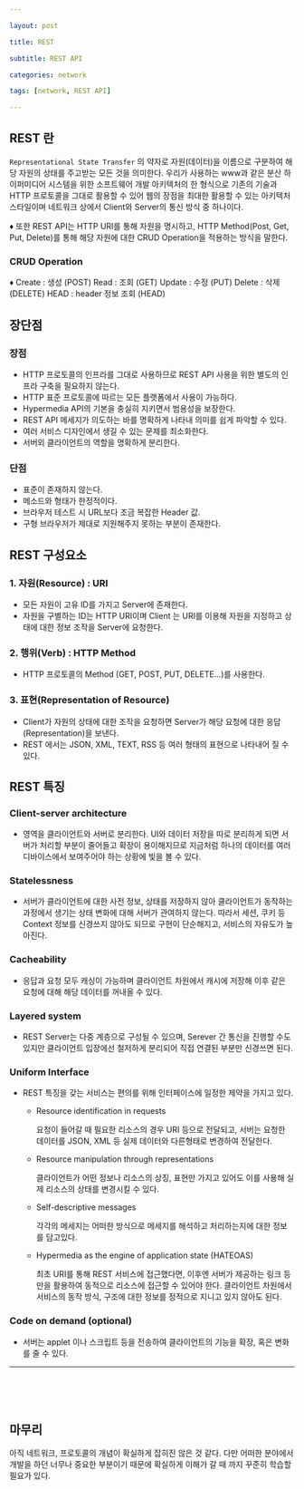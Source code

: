 ```yaml
---

layout: post

title: REST

subtitle: REST API

categories: network

tags: [network, REST API]

---
```


## REST 란

`Representational State Transfer` 의 약자로 자원(데이터)을 이름으로 구분하여 해당 자원의 상태를 주고받는 모든 것을 의미한다. 우리가 사용하는 www과 같은 분산 하이퍼미디어 시스템을 위한 소프트웨어 개발 아키텍처의 한 형식으로 기존의 기술과 HTTP 프로토콜을 그대로 활용할 수 있어 웹의 장점을 최대한 활용할 수 있는 아키텍처 스타일이며 네트워크 상에서 Client와 Server의 통신 방식 중 하나이다.

<aside>
♦️ 또한 REST API는 HTTP URI를 통해 자원을 명시하고, HTTP Method(Post, Get, Put, Delete)를 통해 해당 자원에 대한 CRUD Operation을 적용하는 방식을 말한다.

</aside>

### CRUD Operation

<aside>
♦️ Create : 생성 (POST)
Read : 조회 (GET)
Update : 수정 (PUT)
Delete : 삭제 (DELETE)
HEAD : header 정보 조회 (HEAD)

</aside>

## 장단점

### 장점

- HTTP 프로토콜의 인프라를 그대로 사용하므로 REST API 사용을 위한 별도의 인프라 구축을 필요하지 않는다.
- HTTP 표준 프로토콜에 따르는 모든 플랫폼에서 사용이 가능하다.
- Hypermedia API의 기본을 충실히 지키면서 범용성을 보장한다.
- REST API 메세지가 의도하는 바를 명확하게 나타내 의미를 쉽게 파악할 수 있다.
- 여러 서비스 디자인에서 생길 수 있는 문제를 최소화한다.
- 서버외 클라이언트의 역할을 명확하게 분리한다.

### 단점

- 표준이 존재하지 않는다.
- 메소드와 형태가 한정적이다.
- 브라우저 테스트 시 URL보다 조금 복잡한 Header 값.
- 구형 브라우저가 제대로 지원해주지 못하는 부분이 존재한다.

## REST 구성요소

### 1. 자원(Resource) : URI

- 모든 자원이 고유 ID를 가지고 Server에 존재한다.
- 자원을 구별하는 ID는 HTTP URI이며 Client 는 URI를 이용해 자원을 지정하고 상태에 대한 정보 조작을 Server에 요청한다.

### 2. 행위(Verb) : HTTP Method

- HTTP 프로토콜의 Method (GET, POST, PUT, DELETE…)를 사용한다.

### 3. 표현(Representation of Resource)

- Client가 자원의 상태에 대한 조작을 요청하면 Server가 해당 요청에 대한 응답(Representation)을 보낸다.
- REST 에서는 JSON, XML, TEXT, RSS 등 여러 형태의 표현으로 나타내어 질 수 있다.

## REST 특징

### Client-server architecture

- 영역을 클라이언트와 서버로 분리한다. UI와 데이터 저장을 따로 분리하게 되면 서버가 처리할 부분이 줄어들고 확장이 용이해지므로 지금처럼 하나의 데이터를 여러 디바이스에서 보여주어야 하는 상황에 빛을 볼 수 있다.

### Statelessness

- 서버가 클라이언트에 대한 사전 정보, 상태를 저장하지 않아 클라이언트가 동작하는 과정에서 생기는 상태 변화에 대해 서버가 관여하지 않는다. 따라서 세션, 쿠키 등 Context 정보를 신경쓰지 않아도 되므로 구현이 단순해지고, 서비스의 자유도가 높아진다.

### Cacheability

- 응답과 요청 모두 캐싱이 가능하며 클라이언트 차원에서 캐시에 저장해 이후 같은 요청에 대해 해당 데이터를 꺼내올 수 있다.

### Layered system

- REST Server는 다중 계층으로 구성될 수 있으며, Serever 간 통신을 진행할 수도 있지만 클라이언트 입장에선 철저하게 분리되어 직접 연결된 부분만 신경쓰면 된다.

### Uniform Interface

- REST 특징을 갖는 서비스는 편의를 위해 인터페이스에 일정한 제약을 가지고 있다.
    - Resource identification in requests
        
        요청이 들어갈 때 필요한 리소스의 경우 URI 등으로 전달되고, 서버는 요청한 데이터를 JSON, XML 등 실제 데이터와 다른형태로 변경하여 전달한다.
        
    
    - Resource manipulation through representations
        
        클라이언트가 어떤 정보나 리소스의 상징, 표현만 가지고 있어도 이를 사용해 실제 리소스의 상태를 변경시킬 수 있다.
        
    - Self-descriptive messages
        
        각각의 메세지는 어떠한 방식으로 메세지를 해석하고 처리하는지에 대한 정보를 담고있다.
        
    
    - Hypermedia as the engine of application state (HATEOAS)
        
        최초 URI를 통해 REST 서비스에 접근했다면, 이후엔 서버가 제공하는 링크 등만을 활용하여 동적으로 리소스에 접근할 수 있어야 한다. 클라이언트 차원에서 서비스의 동작 방식, 구조에 대한 정보를 정적으로 지니고 있지 않아도 된다.
        

### Code on demand (optional)

- 서버는 applet  이나 스크립트 등을 전송하여 클라이언트의 기능을 확장, 혹은 변화를 줄 수 있다.

---
<br><br><br>
## 마무리

아직 네트워크, 프로토콜의 개념이 확실하게 잡히진 않은 것 같다. 다만 어떠한 분야에서 개발을 하던 너무나 중요한 부분이기 때문에 확실하게 이해가 갈 때 까지 꾸준히 학습할 필요가 있다.


